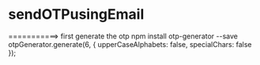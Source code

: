 # sendOTPusingEmail
===========> first generate the otp
npm install otp-generator --save
otpGenerator.generate(6, { upperCaseAlphabets: false, specialChars: false });
